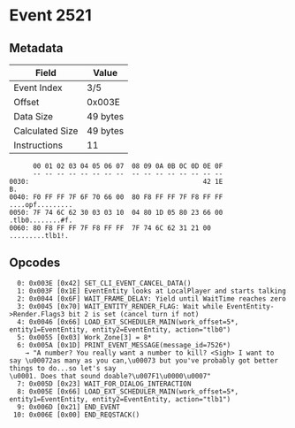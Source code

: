 # Event 2521

## Metadata

| Field           | Value    |
|-----------------|----------|
| Event Index     | 3/5      |
| Offset          | 0x003E   |
| Data Size       | 49 bytes |
| Calculated Size | 49 bytes |
| Instructions    | 11       |

```
      00 01 02 03 04 05 06 07  08 09 0A 0B 0C 0D 0E 0F
      -- -- -- -- -- -- -- --  -- -- -- -- -- -- -- --
0030:                                            42 1E                B.
0040: F0 FF FF 7F 6F 70 66 00  80 F8 FF FF 7F F8 FF FF  ....opf.........
0050: 7F 74 6C 62 30 03 03 10  04 80 1D 05 80 23 66 00  .tlb0........#f.
0060: 80 F8 FF FF 7F F8 FF FF  7F 74 6C 62 31 21 00     .........tlb1!. 
```

## Opcodes

```
  0: 0x003E [0x42] SET_CLI_EVENT_CANCEL_DATA()
  1: 0x003F [0x1E] EventEntity looks at LocalPlayer and starts talking
  2: 0x0044 [0x6F] WAIT_FRAME_DELAY: Yield until WaitTime reaches zero
  3: 0x0045 [0x70] WAIT_ENTITY_RENDER_FLAG: Wait while EventEntity->Render.Flags3 bit 2 is set (cancel turn if not)
  4: 0x0046 [0x66] LOAD_EXT_SCHEDULER_MAIN(work_offset=5*, entity1=EventEntity, entity2=EventEntity, action="tlb0")
  5: 0x0055 [0x03] Work_Zone[3] = 8*
  6: 0x005A [0x1D] PRINT_EVENT_MESSAGE(message_id=7526*)
    → "A number? You really want a number to kill? <Sigh> I want to say \u00072as many as you can,\u00073 but you've probably got better things to do...so let's say 
\u0001. Does that sound doable?\u007F1\u0000\u0007"
  7: 0x005D [0x23] WAIT_FOR_DIALOG_INTERACTION
  8: 0x005E [0x66] LOAD_EXT_SCHEDULER_MAIN(work_offset=5*, entity1=EventEntity, entity2=EventEntity, action="tlb1")
  9: 0x006D [0x21] END_EVENT
 10: 0x006E [0x00] END_REQSTACK()
```
